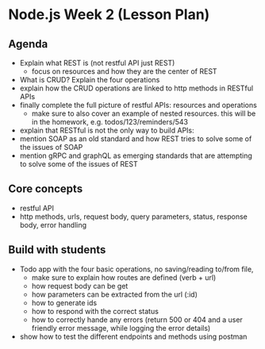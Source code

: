 # Node.js Week 2 (Lesson Plan)

## Agenda

* Explain what REST is (not restful API just REST)
    * focus on resources and how they are the center of REST
* What is CRUD? Explain the four operations
* explain how the CRUD operations are linked to http methods in RESTful APIs
* finally complete the full picture of restful APIs: resources and operations
  * make sure to also cover an example of nested resources. this will be in the homework, e.g. todos/123/reminders/543
* explain that RESTful is not the only way to build APIs:
* mention SOAP as an old standard and how REST tries to solve some of the issues of SOAP
* mention gRPC and graphQL as emerging standards that are attempting to solve some of the issues of REST

## Core concepts

* restful API
* http methods, urls, request body, query parameters, status, response body, error handling

## Build with students

* Todo app with the four basic operations, no saving/reading to/from file, 
  * make sure to explain how routes are defined (verb + url)
  * how request body can be get
  * how parameters can be extracted from the url (:id)
  * how to generate ids
  * how to respond with the correct status
  * how to correctly hande any errors (return 500 or 404 and a user friendly error message, while logging the error details)
* show how to test the different endpoints and methods using postman


